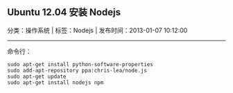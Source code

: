 ## Ubuntu 12.04 安装 Nodejs

分类：操作系统 | 标签：Nodejs | 发布时间：2013-01-07 10:12:00

___

命令行：

	sudo apt-get install python-software-properties
	sudo add-apt-repository ppa:chris-lea/node.js
	sudo apt-get update
	sudo apt-get install nodejs npm